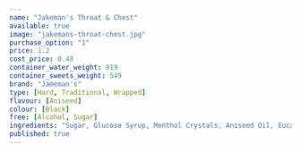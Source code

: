 ```yaml
---
name: "Jakeman's Throat & Chest"
available: true
image: "jakemans-throat-chest.jpg"
purchase_option: "1"
price: 1.2
cost_price: 0.48
container_water_weight: 919
container_sweets_weight: 549
brand: "Jameman's"
type: [Hard, Traditional, Wrapped]
flavour: [Aniseed]
colour: [Black]
free: [Alcohol, Sugar]
ingredients: "Sugar, Glucose Syrup, Menthol Crystals, Aniseed Oil, Eucalyptus Oil, Colour: Vegetable Carbon, Natural Flavouring"
published: true
---
```

